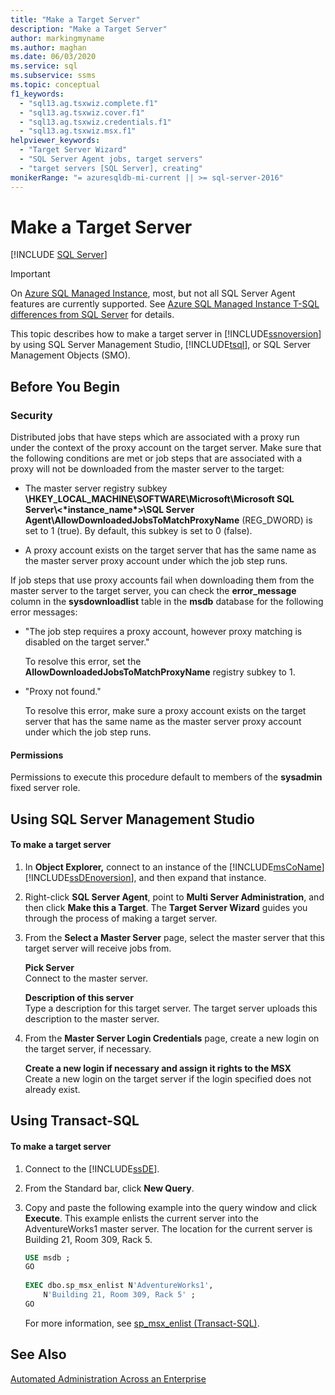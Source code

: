 ```yaml
---
title: "Make a Target Server"
description: "Make a Target Server"
author: markingmyname
ms.author: maghan
ms.date: 06/03/2020
ms.service: sql
ms.subservice: ssms
ms.topic: conceptual
f1_keywords:
  - "sql13.ag.tsxwiz.complete.f1"
  - "sql13.ag.tsxwiz.cover.f1"
  - "sql13.ag.tsxwiz.credentials.f1"
  - "sql13.ag.tsxwiz.msx.f1"
helpviewer_keywords:
  - "Target Server Wizard"
  - "SQL Server Agent jobs, target servers"
  - "target servers [SQL Server], creating"
monikerRange: "= azuresqldb-mi-current || >= sql-server-2016"
---
```

# Make a Target Server
[!INCLUDE [SQL Server](../../includes/applies-to-version/sqlserver.md)]

> [!IMPORTANT]  
> On [Azure SQL Managed Instance](/azure/sql-database/sql-database-managed-instance), most, but not all SQL Server Agent features are currently supported. See [Azure SQL Managed Instance T-SQL differences from SQL Server](/azure/sql-database/sql-database-managed-instance-transact-sql-information#sql-server-agent) for details.

This topic describes how to make a target server in [!INCLUDE[ssnoversion](../../includes/ssnoversion-md.md)] by using SQL Server Management Studio, [!INCLUDE[tsql](../../includes/tsql-md.md)], or SQL Server Management Objects (SMO).  
  
## <a name="BeforeYouBegin"></a>Before You Begin  
  
### <a name="Security"></a>Security  
Distributed jobs that have steps which are associated with a proxy run under the context of the proxy account on the target server. Make sure that the following conditions are met or job steps that are associated with a proxy will not be downloaded from the master server to the target:  
  
-   The master server registry subkey **\HKEY_LOCAL_MACHINE\SOFTWARE\Microsoft\Microsoft SQL Server\\<&#42;instance_name&#42;>\SQL Server Agent\AllowDownloadedJobsToMatchProxyName** (REG_DWORD) is set to 1 (true). By default, this subkey is set to 0 (false).  
  
-   A proxy account exists on the target server that has the same name as the master server proxy account under which the job step runs.  
  
If job steps that use proxy accounts fail when downloading them from the master server to the target server, you can check the **error_message** column in the **sysdownloadlist** table in the **msdb** database for the following error messages:  
  
-   "The job step requires a proxy account, however proxy matching is disabled on the target server."  
  
    To resolve this error, set the **AllowDownloadedJobsToMatchProxyName** registry subkey to 1.  
  
-   "Proxy not found."  
  
    To resolve this error, make sure a proxy account exists on the target server that has the same name as the master server proxy account under which the job step runs.  
  
#### <a name="Permissions"></a>Permissions  
Permissions to execute this procedure default to members of the **sysadmin** fixed server role.  
  
## <a name="SSMSProcedure"></a>Using SQL Server Management Studio  
  
#### To make a target server  
  
1.  In **Object Explorer,** connect to an instance of the [!INCLUDE[msCoName](../../includes/msconame-md.md)] [!INCLUDE[ssDEnoversion](../../includes/ssdenoversion-md.md)], and then expand that instance.  
  
2.  Right-click **SQL Server Agent**, point to **Multi Server Administration**, and then click **Make this a Target**. The **Target Server Wizard** guides you through the process of making a target server.  
  
3.  From the **Select a Master Server** page, select the master server that this target server will receive jobs from.  
  
    **Pick Server**  
    Connect to the master server.  
  
    **Description of this server**  
    Type a description for this target server. The target server uploads this description to the master server.  
  
4.  From the **Master Server Login Credentials** page, create a new login on the target server, if necessary.  
  
    **Create a new login if necessary and assign it rights to the MSX**  
    Create a new login on the target server if the login specified does not already exist.  
  
## <a name="TsqlProcedure"></a>Using Transact-SQL  
  
#### To make a target server  
  
1.  Connect to the [!INCLUDE[ssDE](../../includes/ssde-md.md)].  
  
2.  From the Standard bar, click **New Query**.  
  
3.  Copy and paste the following example into the query window and click **Execute**. This example enlists the current server into the AdventureWorks1 master server. The location for the current server is Building 21, Room 309, Rack 5.  
  
    ```sql
    USE msdb ;  
    GO  
  
    EXEC dbo.sp_msx_enlist N'AdventureWorks1',   
        N'Building 21, Room 309, Rack 5' ;   
    GO
    ```  
  
    For more information, see [sp_msx_enlist (Transact-SQL)](../../relational-databases/system-stored-procedures/sp-msx-enlist-transact-sql.md).  
  
## See Also  
[Automated Administration Across an Enterprise](../../ssms/agent/automated-administration-across-an-enterprise.md)  
